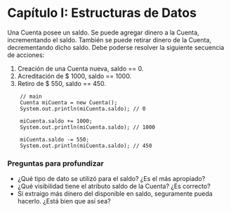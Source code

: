 # Capítulo I: Estructuras de Datos

Una Cuenta posee un saldo. Se puede agregar dinero a la Cuenta, incrementando el saldo. También se puede retirar dinero de la Cuenta, decrementando dicho saldo.
Debe poderse resolver la siguiente secuencia de acciones:

1. Creación de una Cuenta nueva, saldo == 0.
2. Acreditación de $ 1000, saldo == 1000.
3. Retiro de $ 550, saldo == 450.

```
    // main
    Cuenta miCuenta = new Cuenta();
    System.out.println(miCuenta.saldo); // 0

    miCuenta.saldo += 1000;
    System.out.println(miCuenta.saldo); // 1000

    miCuenta.saldo -= 550;
    System.out.println(miCuenta.saldo); // 450
```

### Preguntas para profundizar

* ¿Qué tipo de dato se utilizó para el saldo? ¿Es el más apropiado?
* ¿Qué visibilidad tiene el atributo saldo de la Cuenta? ¿Es correcto?
* Si extraigo más dinero del disponible en saldo, seguramente pueda hacerlo. ¿Está bien que así sea?
